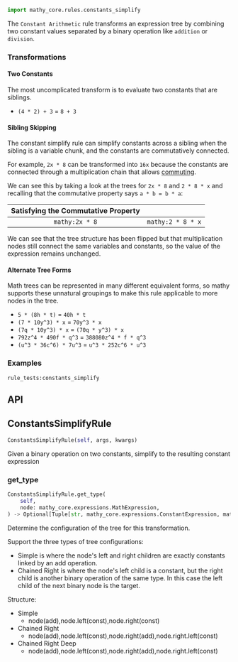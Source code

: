```python

import mathy_core.rules.constants_simplify
```
The `Constant Arithmetic` rule transforms an expression tree by combining two constant values separated by a binary operation like `addition` or `division`.

### Transformations

#### Two Constants

The most uncomplicated transform is to evaluate two constants that are siblings.

- `(4 * 2) + 3` = `8 + 3`

#### Sibling Skipping

The constant simplify rule can simplify constants across a sibling when the sibling is a variable chunk, and the constants are commutatively connected.

For example, `2x * 8` can be transformed into `16x` because the constants are connected through a multiplication chain that allows [commuting](./commutative_property).

We can see this by taking a look at the trees for `2x * 8` and `2 * 8 * x` and recalling that the commutative property says `a * b = b * a`:

| Satisfying the Commutative Property |                   |
| :---------------------------------: | :---------------- |
|           `mathy:2x * 8`            | `mathy:2 * 8 * x` |

We can see that the tree structure has been flipped but that multiplication nodes still connect the same variables and constants, so the value of the expression remains unchanged.

#### Alternate Tree Forms

Math trees can be represented in many different equivalent forms, so mathy supports these unnatural groupings to make this rule applicable to more nodes in the tree.

- `5 * (8h * t)` = `40h * t`
- `(7 * 10y^3) * x` = `70y^3 * x`
- `(7q * 10y^3) * x` = `(70q * y^3) * x`
- `792z^4 * 490f * q^3` = `388080z^4 * f * q^3`
- `(u^3 * 36c^6) * 7u^3` = `u^3 * 252c^6 * u^3`

### Examples

`rule_tests:constants_simplify`


## API


## ConstantsSimplifyRule
```python
ConstantsSimplifyRule(self, args, kwargs)
```
Given a binary operation on two constants, simplify to the resulting
constant expression
### get_type
```python
ConstantsSimplifyRule.get_type(
    self, 
    node: mathy_core.expressions.MathExpression, 
) -> Optional[Tuple[str, mathy_core.expressions.ConstantExpression, mathy_core.expressions.ConstantExpression]]
```
Determine the configuration of the tree for this transformation.

Support the three types of tree configurations:
 - Simple is where the node's left and right children are exactly
   constants linked by an add operation.
 - Chained Right is where the node's left child is a constant, but the right
   child is another binary operation of the same type. In this case the left
   child of the next binary node is the target.

Structure:
 - Simple
    * node(add),node.left(const),node.right(const)
 - Chained Right
    * node(add),node.left(const),node.right(add),node.right.left(const)
 - Chained Right Deep
    * node(add),node.left(const),node.right(add),node.right.left(const)

